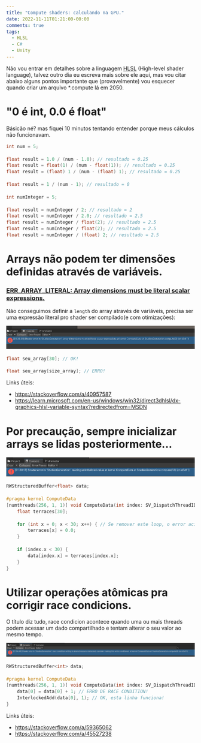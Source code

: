```yaml
---
title: "Compute shaders: calculando na GPU."
date: 2022-11-11T01:21:00-00:00
comments: true
tags:
  - HLSL
  - C#
  - Unity
---
```


Não vou entrar em detalhes sobre a linguagem [HLSL](https://learn.microsoft.com/en-us/windows/win32/direct3dhlsl/dx-graphics-hlsl) (High-level shader language), talvez outro dia eu escreva mais sobre ele aqui, mas vou citar abaixo alguns pontos importante que (provavelmente) vou esquecer quando criar um arquivo *.compute lá em 2050.

# "0 é int, 0.0 é float"

Básicão né? mas fiquei 10 minutos tentando entender porque meus cálculos não funcionavam.<br>

```c
int num = 5;

float result = 1.0 / (num - 1.0); // resultado = 0.25
float result = float(1) / (num - float(1)); // resultado = 0.25
float result = (float) 1 / (num - (float) 1); // resultado = 0.25

float result = 1 / (num - 1); // resultado = 0

int numInteger = 5;

float result = numInteger / 2; // resultado = 2
float result = numInteger / 2.0; // resultado = 2.5
float result = numInteger / float(2); // resultado = 2.5
float result = numInteger / float(2); // resultado = 2.5
float result = numInteger / (float) 2; // resultado = 2.5
```

# Arrays não podem ter dimensões definidas através de variáveis.

### [ERR_ARRAY_LITERAL: Array dimensions must be literal scalar expressions.](https://learn.microsoft.com/en-us/windows/win32/direct3dhlsl/hlsl-errors-and-warnings)

Não conseguimos definir a `length` do array através de variáveis, precisa ser uma expressão literal pro shader ser compilado(e com otimizações):

![](2022-11-11-01-36-58.png)

```c
float seu_array[30]; // OK!

float seu_array[size_array]; // ERRO!
```

Links úteis:
- https://stackoverflow.com/a/40957587
- https://learn.microsoft.com/en-us/windows/win32/direct3dhlsl/dx-graphics-hlsl-variable-syntax?redirectedfrom=MSDN

# Por precaução, sempre inicializar arrays se lidas posteriormente...

![](2022-11-11-01-45-06.png)

```c
RWStructuredBuffer<float> data;

#pragma kernel ComputeData
[numthreads(256, 1, 1)] void ComputeData(int index: SV_DispatchThreadID) {
    float terraces[30];

    for (int x = 0; x < 30; x++) { // Se remover este loop, o error acima é acionado.
        terraces[x] = 0.0;
    }

    if (index.x < 30) {
        data[index.x] = terraces[index.x];
    }
}
```

# Utilizar operações atômicas pra corrigir race condicions.

O título diz tudo, race condicion acontece quando uma ou mais threads podem acessar um dado compartilhado e tentam alterar o seu valor ao mesmo tempo.

![](2022-11-11-01-55-02.png)

```c
RWStructuredBuffer<int> data;

#pragma kernel ComputeData
[numthreads(256, 1, 1)] void ComputeData(int index: SV_DispatchThreadID) {
	data[0] = data[0] + 1; // ERRO DE RACE CONDITION!
	InterlockedAdd(data[0], 1); // OK, esta linha funciona!
}
```

Links úteis:
- https://stackoverflow.com/a/59365062
- https://stackoverflow.com/a/45527238
